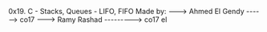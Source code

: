 0x19. C - Stacks, Queues - LIFO, FIFO
Made by:
---> Ahmed El Gendy ------> co17
---> Ramy Rashad ---------> co17
el
